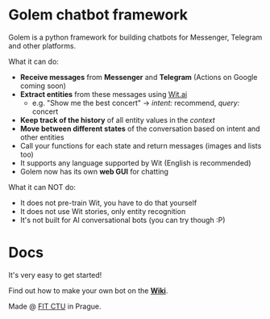 # Golem chatbot framework

Golem is a python framework for building chatbots for Messenger, Telegram and other platforms.

What it can do:
- __Receive messages__ from __Messenger__ and __Telegram__ (Actions on Google coming soon)
- __Extract entities__ from these messages using [Wit.ai](http://wit.ai)
  - e.g. "Show me the best concert" -> *intent:* recommend, *query:* concert
- __Keep track of the history__ of all entity values in the *context*
- __Move between different states__ of the conversation based on intent and other entities
- Call your functions for each state and return messages (images and lists too)
- It supports any language supported by Wit (English is recommended)
- Golem now has its own __web GUI__ for chatting

What it can NOT do:
- It does not pre-train Wit, you have to do that yourself
- It does not use Wit stories, only entity recognition
- It's not built for AI conversational bots (you can try though :P)

# Docs

It's very easy to get started!

Find out how to make your own bot on the **[Wiki](https://github.com/prihoda/golem/wiki)**.

Made @ [FIT CTU](https://fit.cvut.cz/en) in Prague.